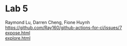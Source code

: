 # Lab 5  
Raymond Lu, Darren Cheng, Fione Huynh  
https://github.com/Ray160/github-actions-for-ci/issues/7  
[expose.html](expose.html)  
[explore.html](explore.html)
